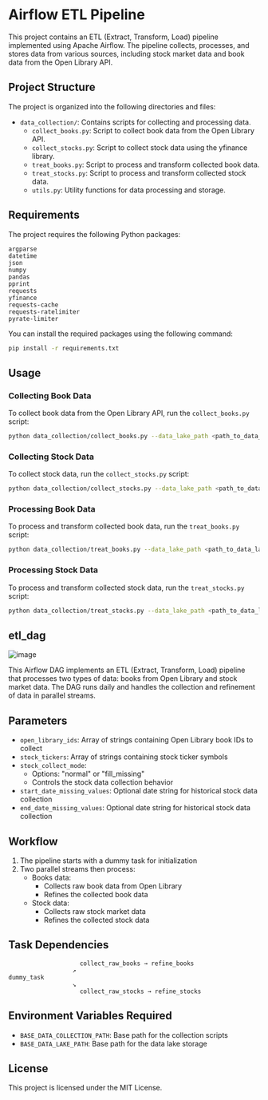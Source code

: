 # Airflow ETL Pipeline

This project contains an ETL (Extract, Transform, Load) pipeline implemented using Apache Airflow. The pipeline collects, processes, and stores data from various sources, including stock market data and book data from the Open Library API.

## Project Structure

The project is organized into the following directories and files:

- `data_collection/`: Contains scripts for collecting and processing data.
  - `collect_books.py`: Script to collect book data from the Open Library API.
  - `collect_stocks.py`: Script to collect stock data using the yfinance library.
  - `treat_books.py`: Script to process and transform collected book data.
  - `treat_stocks.py`: Script to process and transform collected stock data.
  - `utils.py`: Utility functions for data processing and storage.

## Requirements

The project requires the following Python packages:

```
argparse
datetime
json
numpy
pandas
pprint
requests
yfinance
requests-cache
requests-ratelimiter
pyrate-limiter
```

You can install the required packages using the following command:

```sh
pip install -r requirements.txt
```

## Usage

### Collecting Book Data

To collect book data from the Open Library API, run the `collect_books.py` script:

```sh
python data_collection/collect_books.py --data_lake_path <path_to_data_lake> --open_library_ids <comma_separated_ids> --execution_date <execution_date>
```

### Collecting Stock Data

To collect stock data, run the `collect_stocks.py` script:

```sh
python data_collection/collect_stocks.py --data_lake_path <path_to_data_lake> --stock_tickers <comma_separated_tickers> --execution_date <execution_date> --stock_collect_mode <normal|fill_missing> [--start_date_missing_values <start_date>] [--end_date_missing_values <end_date>]
```

### Processing Book Data

To process and transform collected book data, run the `treat_books.py` script:

```sh
python data_collection/treat_books.py --data_lake_path <path_to_data_lake>
```

### Processing Stock Data

To process and transform collected stock data, run the `treat_stocks.py` script:

```sh
python data_collection/treat_stocks.py --data_lake_path <path_to_data_lake>
```

## etl_dag

![image](./img/Screenshot%202025-02-03%20at%2012.53.09 PM.png)

This Airflow DAG implements an ETL (Extract, Transform, Load) pipeline that processes two types of data: books from Open Library and stock market data. The DAG runs daily and handles the collection and refinement of data in parallel streams.

## Parameters

- `open_library_ids`: Array of strings containing Open Library book IDs to collect
- `stock_tickers`: Array of strings containing stock ticker symbols
- `stock_collect_mode`: 
  - Options: "normal" or "fill_missing"
  - Controls the stock data collection behavior
- `start_date_missing_values`: Optional date string for historical stock data collection
- `end_date_missing_values`: Optional date string for historical stock data collection

## Workflow

1. The pipeline starts with a dummy task for initialization
2. Two parallel streams then process:
   - Books data:
     - Collects raw book data from Open Library
     - Refines the collected book data
   - Stock data:
     - Collects raw stock market data
     - Refines the collected stock data

## Task Dependencies

```
                    collect_raw_books → refine_books
                  ↗
dummy_task
                  ↘
                    collect_raw_stocks → refine_stocks
```

## Environment Variables Required

- `BASE_DATA_COLLECTION_PATH`: Base path for the collection scripts
- `BASE_DATA_LAKE_PATH`: Base path for the data lake storage

## License

This project is licensed under the MIT License.